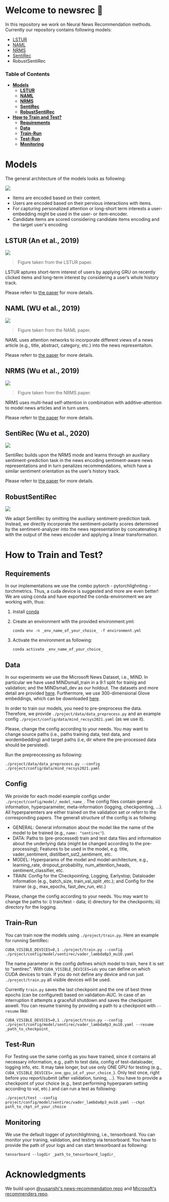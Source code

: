 # Welcome to newsrec 👋

In this repository we work on Neural News Recommendation methods.
Currently our repository contains following models:
- [LSTUR](https://www.aclweb.org/anthology/P19-1033/)
- [NAML](https://arxiv.org/abs/1907.05576)
- [NRMS](https://www.aclweb.org/anthology/D19-1671/)
- [SentiRec](https://www.aclweb.org/anthology/2020.aacl-main.6.pdf)
- RobustSentiRec

### Table of Contents
- **[Models](#models)**
    - **[LSTUR](#LSTUR%20%28An%20et%20al.%2C%202019%29)**
    - **[NAML](#NAML%20%28WU%20et%20al.%2C%202019%29)**
    - **[NRMS](#NRMS%20%28Wu%20et%20al.%2C%202019%29)**
    - **[SentiRec](#SentiRec%20%28Wu%20et%20al.%2C%202020%29)**
    - **[RobustSentiRec](#robustsentirec)**
- **[How to Train and Test?](#How%20to%20Train%20and%20Test%3F)**
    - **[Requirements](#requirements)**
    - **[Data](#data)**
    - **[Train-Run](#train-run)**
    - **[Test-Run](#test-run)**
    - **[Monitoring](#monitoring)**

# Models
The general architecture of the models looks as following:

![](figures/genreal_recommendation_framework.png)

- Items are encoded based on their content.
- Users are encoded based on their pervious interactions with items.
- For capturing personalized attention or long-short term interests a user-embedding might be used in the user- or item-encoder.
- Candidate items are scored considering candidate items encoding and the target user's encoding

## LSTUR (An et al., 2019)
![](figures/lstur_framework.png)
> Figure taken from the LSTUR paper.

LSTUR aptures short-term interest of users by applying GRU on recently clicked items and long-term interest by considering a user’s whole history track. 

Please referr to [the paper](https://www.aclweb.org/anthology/P19-1033/) for more details. 

## NAML (WU et al., 2019)
![](figures/naml_framework.png)
> Figure taken from the NAML paper.

NAML uses attention networks to incorporate different views of a news article (e.g., title, abstract, category, etc.) into the news representaiton.

Please referr to [the paper](https://arxiv.org/abs/1907.05576) for more details. 

## NRMS (Wu et al., 2019)
![](figures/nrms_framework.png)
> Figure taken from the NRMS paper.

NRMS uses multi-head self-attention in combination with additive-attention to model news articles and in turn users. 

Please referr to [the paper](https://www.aclweb.org/anthology/D19-1671/) for more details. 

## SentiRec (Wu et al., 2020)
![](figures/sentirec_framework.png)

SentiRec builds upon the NRMS mode and learns through an auxiliary sentiment-prediction task in the news encoding sentiment-aware news representations and in turn penalizes recommendations, which have a similar sentiment orientation as the user’s history track.

Please referr to [the paper](https://www.aclweb.org/anthology/2020.aacl-main.6.pdf) for more details. 

## RobustSentiRec
![](figures/robust_sentirec_framework.png)

We adapt SentiRec by omitting the auxiliary sentiment-prediction task. Instead, we directly incorporate the sentiment-polarity scores determined by the sentiment-analyzer into the news representation by concatenating it with the output of the news encoder and applying a linear transformation.


# How to Train and Test?
## Requirements
In our implementations we use the combo pytorch - pytorchlighnting - torchmetrics. Thus, a cuda device is suggested and more are even better! We are using conda and have exported the conda-environment we are working with, thus: 
1. Install [conda](https://docs.conda.io/en/latest/)
2. Create an environment with the provided environment.yml:

    ```
    conda env -n _env_name_of_your_choice_ -f environment.yml
    ```
3. Activate the environment as following: 
    ```
    conda activate _env_name_of_your_choice_
    ```
## Data
In our experiments we use the Microsoft News Dataset, i.e., MIND. In particular we have used MINDsmall_train in a 9:1 split for trainig and validation; and the MINDsmall_dev as our holdout. The datasets and more detail are provided [here](https://msnews.github.io/index.html). Furthermore, we use 300-dimensional Glove embeddings, which can be downloaded [here](http://nlp.stanford.edu/data/glove.840B.300d.zip). 

In order to train our models, you need to pre-preprocess the data. Therefore, we provide ``./project/data/data_preprocess.py`` and an example config ``./project/config/data/mind_recsys2021.yaml`` (as we use it). 

Please, change the config according to your needs. You may want to change source paths (i.e., paths training data, test data, and wordembedding) and target paths (i.e, dir where the pre-processed data should be persisted). 

Run the prepreocessing as following:
```
./project/data/data_preprocess.py --config ./project/config/data/mind_recsys2021.yaml
```

## Config
We provide for each model example configs under ``./project/config/model/_model_name_``. The config files contain general information, hyperparameter, meta-information (logging, checkpointing, ...). All hyperparemters are either trained on the validation set or referr to the corresponding papers. The generall structure of the config is as follwing: 

- GENERAL: General information about the model like the name of the model to be trained (e.g., ``name: "sentirec"``). 
- DATA: Paths to (pre-processed) train and test data files and information about the underlying data (might be changed according to the pre-processing); Features to be used in the model, e.g. title, vader_sentiment, distillbert_sst2_sentiment, etc. 
- MODEL: Hyperparams of the model and model-architecture, e.g., learning_rate, dropout_probability, num_attention_heads, sentiment_classifier, etc. 
- TRAIN: Config for the Checkpointing, Logging, Earlystop; Dataloader information (e.g., batch_size, train_val_split ,etc.); and Config  for the trainer (e.g., max_epochs, fast_dev_run, etc.)

Please, change the config according to your needs. You may want to change the paths to: i) train/test - data; ii) directory for the checkpoints; iii) directory for the logging.

## Train-Run
You can train now the models using ``./project/train.py``. Here an example for running SentiRec: 
```
CUDA_VISIBLE_DEVICES=0,1 ./project/train.py --config ./project/config/model/sentirec/vader_lambda0p3_mu10.yaml
```
The name parameter in the config defines which model to train, here it is set to "sentirec". With ``CUDA_VISIBLE_DEVICES=ids`` you can define on which CUDA devices to train. If you do not define any device and run just ``./project/train.py`` all visible devices will be used. 

Currently ``train.py`` saves the last checkpoint and the one of best three epochs (can be configured) based on validation-AUC. In case of an interruption it attempts a gracefull shutdown and saves the checkpoint aswell. You can resume training by providing a path to a checkpoint with  ``--resume`` like: 
```
CUDA_VISIBLE_DEVICES=0,1 ./project/train.py --config ./project/config/model/sentirec/vader_lambda0p3_mu10.yaml --resume _path_to_checkpoint_
```

## Test-Run
For Testing use the same config as you have trained, since it contains all necessary information, e.g., path to test data, config of test-dataloader, logging info, etc. It may take longer, but use only ONE GPU for testing (e.g., ``CUDA_VISIBLE_DEVICES=_one_gpu_id_of_your_choice_``). Only test once, right before you report/submit (after validation, tuning, ...). You have to provide a checkpoint of your choice (e.g., best performing hyperparam setting according to val, etc.) and can run a test as following:
```
./project/test --config project/config/model/sentirec/vader_lambda0p3_mu10.yaml --ckpt path_to_ckpt_of_your_choice
```

## Monitoring
We use the default logger of pytorchlightning, i.e., tensorboard. You can monitor your traning, validation, and testing via tensorboard. You have to provide the path of your logs and can start tensorboard as following: 
```
tensorboard --logdir _path_to_tensorboard_logdir_
```


# Acknowledgments
We build upon [@yusanshi's news-recommendation repo](https://github.com/yusanshi/NewsRecommendation) and [Microsoft's recommenders repo](https://github.com/microsoft/recommenders). 
